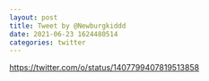 ```yaml
--- 
layout: post 
title: Tweet by @Newburgkiddd 
date: 2021-06-23 1624480514 
categories: twitter 
--- 
```

https://twitter.com/o/status/1407799407819513858